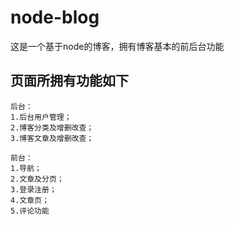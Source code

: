# node-blog
这是一个基于node的博客，拥有博客基本的前后台功能

## 页面所拥有功能如下
```
后台：
1.后台用户管理；
2.博客分类及增删改查；
3.博客文章及增删改查；

前台：
1.导航；
2.文章及分页；
3.登录注册；
4.文章页；
5.评论功能

```
